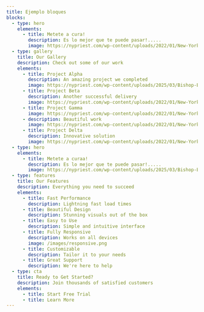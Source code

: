 ```yaml
---
title: Ejemplo bloques
blocks:
  - type: hero
    elements:
      - title: Metete a cura!
        description: Es lo mejor que te puede pasar!.....
        image: https://nypriest.com/wp-content/uploads/2022/01/New-York-Priest-4.jpg
  - type: gallery
    title: Our Gallery
    description: Check out some of our work
    elements:
      - title: Project Alpha
        description: An amazing project we completed
        image: https://nypriest.com/wp-content/uploads/2025/03/Bishop-Elevation-1.jpg
      - title: Project Beta
        description: Another successful delivery
        image: https://nypriest.com/wp-content/uploads/2022/01/New-York-Priest-4.jpg
      - title: Project Gamma
        image: https://nypriest.com/wp-content/uploads/2022/01/New-York-Priest-2.jpg
      - description: Beautiful work
        image: https://nypriest.com/wp-content/uploads/2022/01/New-York-Priest-1.jpg
      - title: Project Delta
        description: Innovative solution
        image: https://nypriest.com/wp-content/uploads/2022/01/New-York-Priest-3.jpg
  - type: hero
    elements:
      - title: Metete a curaa!
        description: Es lo mejor que te puede pasar!.....
        image: https://nypriest.com/wp-content/uploads/2025/03/Bishop-Elevation-1.jpg
  - type: features
    title: Our Features
    description: Everything you need to succeed
    elements:
      - title: Fast Performance
        description: Lightning fast load times
      - title: Beautiful Design
        description: Stunning visuals out of the box
      - title: Easy to Use
        description: Simple and intuitive interface
      - title: Fully Responsive
        description: Works on all devices
        image: /images/responsive.png
      - title: Customizable
        description: Tailor it to your needs
      - title: Great Support
        description: We're here to help
  - type: cta
    title: Ready to Get Started?
    description: Join thousands of satisfied customers
    elements:
      - title: Start Free Trial
      - title: Learn More
---
```

